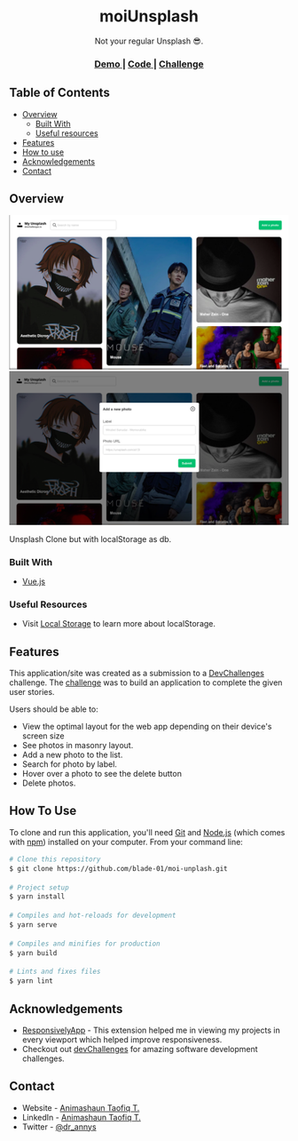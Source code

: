 <h1 align="center">moiUnsplash</h1>

<div align="center">
   Not your regular Unsplash 😎.
</div>

<div align="center">
  <h3>
    <a href="https://moi-unsplash.vercel.app">
      Demo
    </a>
    <span> | </span>
    <a href="https://github.com/blade-01/moi-unsplash">
      Code
    </a>
    <span> | </span>
    <a href="https://devchallenges.io/challenges/rYyhwJAxMfES5jNQ9YsP">
      Challenge
    </a>
  </h3>
</div>

<!-- TABLE OF CONTENTS -->

## Table of Contents

- [Overview](#overview)
  - [Built With](#built-with)
  - [Useful resources](#useful-resources)
- [Features](#features)
- [How to use](#how-to-use)
- [Acknowledgements](#acknowledgements)
- [Contact](#contact)

<!-- OVERVIEW -->

## Overview

![Home Page](/src/assets/img/Screenshot.png)
![Add Picture](/src/assets/img/Screenshot-add.png)

Unsplash Clone but with localStorage as db.


### Built With

- [Vue.js](https://vuejs.org/)

### Useful Resources

- Visit [Local Storage](https://) to learn more about localStorage.


## Features

This application/site was created as a submission to a [DevChallenges](https://devchallenges.io/) challenge. The [challenge](https://devchallenges.io/challenges/rYyhwJAxMfES5jNQ9YsP) was to build an application to complete the given user stories.

Users should be able to:

- View the optimal layout for the web app depending on their device's screen size
- See photos in masonry layout.
- Add a new photo to the list.
- Search for photo by label.
- Hover over a photo to see the delete button
- Delete photos.

## How To Use

To clone and run this application, you'll need [Git](https://git-scm.com) and [Node.js](https://nodejs.org/en/download/) (which comes with [npm](http://npmjs.com)) installed on your computer. From your command line:

```bash
# Clone this repository
$ git clone https://github.com/blade-01/moi-unplash.git

# Project setup
$ yarn install

# Compiles and hot-reloads for development
$ yarn serve

# Compiles and minifies for production
$ yarn build

# Lints and fixes files
$ yarn lint
```

## Acknowledgements

- [ResponsivelyApp](https://responsively.app) - This extension helped me in viewing my projects in every viewport which helped improve responsiveness.
- Checkout out [devChallenges](https://devchallenges.io/) for amazing software development challenges.

## Contact

- Website - [Animashaun Taofiq T.](https://www.github.com/blade-01)
- LinkedIn - [Animashaun Taofiq T.](https://www.linkedin.com/in/animashaun-taofiq/)
- Twitter - [@dr_annys](https://www.twitter.com/dr_annys)